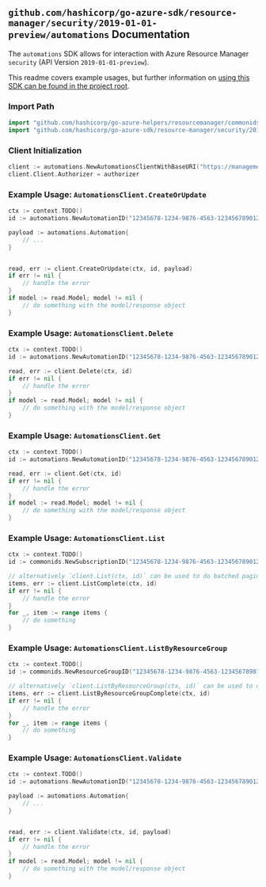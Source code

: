 
## `github.com/hashicorp/go-azure-sdk/resource-manager/security/2019-01-01-preview/automations` Documentation

The `automations` SDK allows for interaction with Azure Resource Manager `security` (API Version `2019-01-01-preview`).

This readme covers example usages, but further information on [using this SDK can be found in the project root](https://github.com/hashicorp/go-azure-sdk/tree/main/docs).

### Import Path

```go
import "github.com/hashicorp/go-azure-helpers/resourcemanager/commonids"
import "github.com/hashicorp/go-azure-sdk/resource-manager/security/2019-01-01-preview/automations"
```


### Client Initialization

```go
client := automations.NewAutomationsClientWithBaseURI("https://management.azure.com")
client.Client.Authorizer = authorizer
```


### Example Usage: `AutomationsClient.CreateOrUpdate`

```go
ctx := context.TODO()
id := automations.NewAutomationID("12345678-1234-9876-4563-123456789012", "example-resource-group", "automationValue")

payload := automations.Automation{
	// ...
}


read, err := client.CreateOrUpdate(ctx, id, payload)
if err != nil {
	// handle the error
}
if model := read.Model; model != nil {
	// do something with the model/response object
}
```


### Example Usage: `AutomationsClient.Delete`

```go
ctx := context.TODO()
id := automations.NewAutomationID("12345678-1234-9876-4563-123456789012", "example-resource-group", "automationValue")

read, err := client.Delete(ctx, id)
if err != nil {
	// handle the error
}
if model := read.Model; model != nil {
	// do something with the model/response object
}
```


### Example Usage: `AutomationsClient.Get`

```go
ctx := context.TODO()
id := automations.NewAutomationID("12345678-1234-9876-4563-123456789012", "example-resource-group", "automationValue")

read, err := client.Get(ctx, id)
if err != nil {
	// handle the error
}
if model := read.Model; model != nil {
	// do something with the model/response object
}
```


### Example Usage: `AutomationsClient.List`

```go
ctx := context.TODO()
id := commonids.NewSubscriptionID("12345678-1234-9876-4563-123456789012")

// alternatively `client.List(ctx, id)` can be used to do batched pagination
items, err := client.ListComplete(ctx, id)
if err != nil {
	// handle the error
}
for _, item := range items {
	// do something
}
```


### Example Usage: `AutomationsClient.ListByResourceGroup`

```go
ctx := context.TODO()
id := commonids.NewResourceGroupID("12345678-1234-9876-4563-123456789012", "example-resource-group")

// alternatively `client.ListByResourceGroup(ctx, id)` can be used to do batched pagination
items, err := client.ListByResourceGroupComplete(ctx, id)
if err != nil {
	// handle the error
}
for _, item := range items {
	// do something
}
```


### Example Usage: `AutomationsClient.Validate`

```go
ctx := context.TODO()
id := automations.NewAutomationID("12345678-1234-9876-4563-123456789012", "example-resource-group", "automationValue")

payload := automations.Automation{
	// ...
}


read, err := client.Validate(ctx, id, payload)
if err != nil {
	// handle the error
}
if model := read.Model; model != nil {
	// do something with the model/response object
}
```
